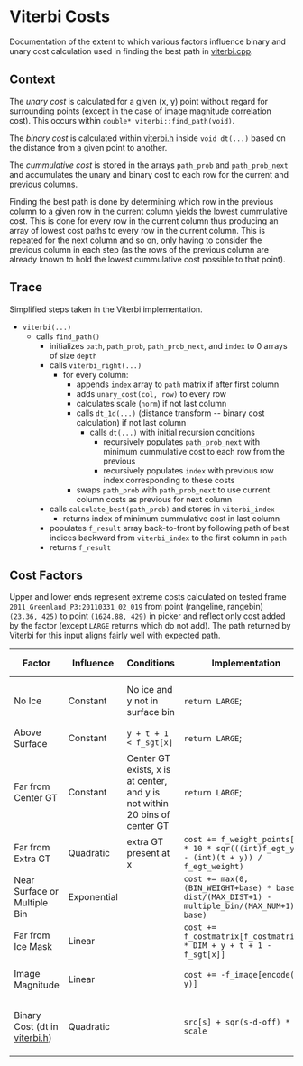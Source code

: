 # Viterbi Costs

Documentation of the extent to which various factors influence binary and unary cost calculation used in finding the best path in [viterbi.cpp](viterbi.cpp).

## Context

The *unary cost* is calculated for a given (x, y) point without regard for surrounding points (except in the case of image magnitude correlation cost). This occurs within `double* viterbi::find_path(void)`.

The *binary cost* is calculated within [viterbi.h](viterbi.h) inside `void dt(...)` based on the distance from a given point to another.

The *cummulative cost* is stored in the arrays `path_prob` and `path_prob_next` and accumulates the unary and binary cost to each row for the current and previous columns.

Finding the best path is done by determining which row in the previous column to a given row in the current column yields the lowest cummulative cost. This is done for every row in the current column thus producing an array of lowest cost paths to every row in the current column. This is repeated for the next column and so on, only having to consider the previous column in each step (as the rows of the previous column are already known to hold the lowest cummulative cost possible to that point).

## Trace

Simplified steps taken in the Viterbi implementation.

- `viterbi(...)`  
  - calls `find_path()`  
    - initializes `path`, `path_prob`, `path_prob_next`, and `index` to 0 arrays of size `depth`  
    - calls `viterbi_right(...)`  
      - for every column:  
        - appends `index` array to `path` matrix if after first column
        - adds `unary_cost(col, row)` to every row
        - calculates scale (`norm`) if not last column    
        - calls `dt_1d(...)` (distance transform -- binary cost calculation) if not last column  
          - calls `dt(...)` with initial recursion conditions  
            - recursively populates `path_prob_next` with minimum cummulative cost to each row from the previous  
            - recursively populates `index` with previous row index corresponding to these costs  
        - swaps `path_prob` with `path_prob_next` to use current column costs as previous for next column
    - calls `calculate_best(path_prob)` and stores in `viterbi_index`
      - returns index of minimum cummulative cost in last column
    - populates `f_result` array back-to-front by following path of best indices backward from `viterbi_index` to the first column in `path`
    - returns `f_result`

## Cost Factors

Upper and lower ends represent extreme costs calculated on tested frame `2011_Greenland_P3:20110331_02_019` from point (rangeline, rangebin) `(23.36, 425)` to point `(1624.88, 429)` in picker and reflect only cost added by the factor (except `LARGE` returns which do not add). The path returned by Viterbi for this input aligns fairly well with expected path.

Factor | Influence | Conditions | Implementation | Notes | Upper end | Lower end | Average
---|---|---|---|---|---|---|---
No Ice | Constant | No ice and y not in surface bin | `return LARGE`; | Condition not met on tested frame. | `LARGE` | `0` | `0`
Above Surface | Constant | `y + t + 1 < f_sgt[x]` | `return LARGE`; | | `LARGE` | `0` | `0`
Far from Center GT | Constant | Center GT exists, x is at center, and y is not within 20 bins of center GT | `return LARGE`; | Condition not met on tested frame. | `LARGE` | `0` | `0`
Far from Extra GT | Quadratic | extra GT present at x | `cost += f_weight_points[x] * 10 * sqr(((int)f_egt_y[f] - (int)(t + y)) / f_egt_weight)` | | `187142.4` | `0` | `49166.21`
Near Surface or  Multiple Bin | Exponential |  | `cost += max(0, (BIN_WEIGHT+base) * base^(-dist/(MAX_DIST+1) - multiple_bin/(MAX_NUM+1)) - base)`| [Explanation of Formula](https://www.geogebra.org/3d/zy3f6mde) | `10` | `0` | `.11823`
Far from Ice Mask | Linear | | `cost += f_costmatrix[f_costmatrix_X * DIM + y + t + 1 - f_sgt[x]]` | | `3.33362` | `0.00099` | `1.24319`
Image Magnitude | Linear | | `cost += -f_image[encode(x, y)]` | Able to decrease cost | `25.09595` | `-34.72310` | `-.00769`
Binary Cost (dt in [viterbi.h](viterbi.h)) | Quadratic | | `src[s] + sqr(s-d-off) * scale` | `src[s]` represents cummulative cost as `cost` does above | `31212` | `0` | `378.72577`
